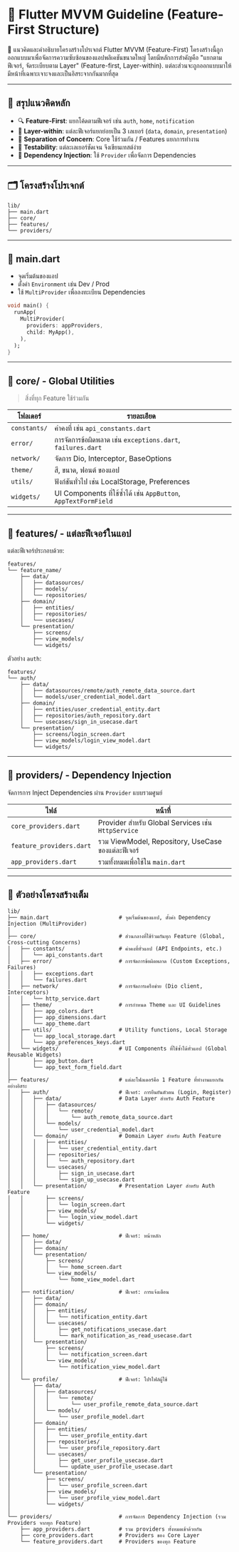 
# 🚀 Flutter MVVM Guideline (Feature-First Structure)

🌳 แนวคิดและคำอธิบายโครงสร้างโปรเจกต์ Flutter MVVM (Feature-First) โครงสร้างนี้ถูกออกแบบมาเพื่อจัดการความซับซ้อนของแอปพลิเคชันขนาดใหญ่ โดยมีหลักการสำคัญคือ "แยกตามฟีเจอร์, จัดระเบียบตาม Layer" (Feature-first, Layer-within). แต่ละส่วนจะถูกออกแบบมาให้มีหน้าที่เฉพาะเจาะจงและเป็นอิสระจากกันมากที่สุด

---

## 🧱 สรุปแนวคิดหลัก

- 🔍 **Feature-First**: แยกโค้ดตามฟีเจอร์ เช่น `auth`, `home`, `notification`
- 🧬 **Layer-within**: แต่ละฟีเจอร์แยกย่อยเป็น 3 เลเยอร์ (`data`, `domain`, `presentation`)
- 🧼 **Separation of Concern**: Core ใช้ร่วมกัน / Features แยกการทำงาน
- 🧪 **Testability**: แต่ละเลเยอร์ชัดเจน จึงเขียนเทสต์ง่าย
- 🔌 **Dependency Injection**: ใช้ `Provider` เพื่อจัดการ Dependencies

---

## 🗂️ โครงสร้างโปรเจกต์

```
lib/
├── main.dart
├── core/
├── features/
└── providers/
```

---

## 📌 main.dart

- จุดเริ่มต้นของแอป
- ตั้งค่า `Environment` เช่น Dev / Prod
- ใช้ `MultiProvider` เพื่อลงทะเบียน Dependencies

```dart
void main() {
  runApp(
    MultiProvider(
      providers: appProviders,
      child: MyApp(),
    ),
  );
}
```

---

## 🧩 core/ - Global Utilities

> สิ่งที่ทุก Feature ใช้ร่วมกัน

| โฟลเดอร์ | รายละเอียด |
|----------|-------------|
| `constants/` | ค่าคงที่ เช่น `api_constants.dart` |
| `error/` | การจัดการข้อผิดพลาด เช่น `exceptions.dart`, `failures.dart` |
| `network/` | จัดการ Dio, Interceptor, BaseOptions |
| `theme/` | สี, ขนาด, ฟอนต์ ของแอป |
| `utils/` | ฟังก์ชันทั่วไป เช่น LocalStorage, Preferences |
| `widgets/` | UI Components ที่ใช้ซ้ำได้ เช่น `AppButton`, `AppTextFormField` |

---

## 🚧 features/ - แต่ละฟีเจอร์ในแอป

แต่ละฟีเจอร์ประกอบด้วย:

```
features/
└── feature_name/
    ├── data/
    │   ├── datasources/
    │   ├── models/
    │   └── repositories/
    ├── domain/
    │   ├── entities/
    │   ├── repositories/
    │   └── usecases/
    └── presentation/
        ├── screens/
        ├── view_models/
        └── widgets/
```

ตัวอย่าง `auth`:

```
features/
└── auth/
    ├── data/
    │   ├── datasources/remote/auth_remote_data_source.dart
    │   └── models/user_credential_model.dart
    ├── domain/
    │   ├── entities/user_credential_entity.dart
    │   ├── repositories/auth_repository.dart
    │   └── usecases/sign_in_usecase.dart
    └── presentation/
        ├── screens/login_screen.dart
        ├── view_models/login_view_model.dart
        └── widgets/
```

---

## 🧪 providers/ - Dependency Injection

จัดการการ Inject Dependencies ผ่าน `Provider` แบบรวมศูนย์

| ไฟล์ | หน้าที่ |
|------|---------|
| `core_providers.dart` | Provider สำหรับ Global Services เช่น `HttpService` |
| `feature_providers.dart` | รวม ViewModel, Repository, UseCase ของแต่ละฟีเจอร์ |
| `app_providers.dart` | รวมทั้งหมดเพื่อใช้ใน `main.dart` |

---

## 📘 ตัวอย่างโครงสร้างเต็ม

```
lib/
├── main.dart                      # จุดเริ่มต้นของแอป, ตั้งค่า Dependency Injection (MultiProvider)
│
├── core/                          # ส่วนกลางที่ใช้ร่วมกันทุก Feature (Global, Cross-cutting Concerns)
│   ├── constants/                 # ค่าคงที่ทั่วแอป (API Endpoints, etc.)
│   │   └── api_constants.dart
│   ├── error/                     # การจัดการข้อผิดพลาด (Custom Exceptions, Failures)
│   │   ├── exceptions.dart
│   │   └── failures.dart
│   ├── network/                   # การจัดการเครือข่าย (Dio client, Interceptors)
│   │   └── http_service.dart
│   ├── theme/                     # การกำหนด Theme และ UI Guidelines
│   │   ├── app_colors.dart
│   │   ├── app_dimensions.dart
│   │   └── app_theme.dart
│   ├── utils/                     # Utility functions, Local Storage
│   │   └── app_local_storage.dart
│   │   └── app_preferences_keys.dart
│   └── widgets/                   # UI Components ที่ใช้ซ้ำได้ทั่วแอป (Global Reusable Widgets)
│       ├── app_button.dart
│       └── app_text_form_field.dart
│
├── features/                      # แต่ละโฟลเดอร์คือ 1 Feature ที่ทำงานแยกกันอย่างอิสระ
│   ├── auth/                      # ฟีเจอร์: การยืนยันตัวตน (Login, Register)
│   │   ├── data/                  # Data Layer สำหรับ Auth Feature
│   │   │   ├── datasources/
│   │   │   │   └── remote/
│   │   │   │       └── auth_remote_data_source.dart
│   │   │   └── models/
│   │   │       └── user_credential_model.dart
│   │   └── domain/                # Domain Layer สำหรับ Auth Feature
│   │   │   ├── entities/
│   │   │   │   └── user_credential_entity.dart
│   │   │   ├── repositories/
│   │   │   │   └── auth_repository.dart
│   │   │   └── usecases/
│   │   │       ├── sign_in_usecase.dart
│   │   │       └── sign_up_usecase.dart
│   │   └── presentation/          # Presentation Layer สำหรับ Auth Feature
│   │       ├── screens/
│   │       │   └── login_screen.dart
│   │       ├── view_models/
│   │       │   └── login_view_model.dart
│   │       └── widgets/
│   │
│   ├── home/                      # ฟีเจอร์: หน้าหลัก
│   │   ├── data/
│   │   ├── domain/
│   │   └── presentation/
│   │       ├── screens/
│   │       │   └── home_screen.dart
│   │       └── view_models/
│   │           └── home_view_model.dart
│   │
│   ├── notification/              # ฟีเจอร์: การแจ้งเตือน
│   │   ├── data/
│   │   ├── domain/
│   │   │   ├── entities/
│   │   │   │   └── notification_entity.dart
│   │   │   └── usecases/
│   │   │       ├── get_notifications_usecase.dart
│   │   │       └── mark_notification_as_read_usecase.dart
│   │   └── presentation/
│   │       ├── screens/
│   │       │   └── notification_screen.dart
│   │       └── view_models/
│   │           └── notification_view_model.dart
│   │
│   └── profile/                   # ฟีเจอร์: โปรไฟล์ผู้ใช้
│       ├── data/
│       │   ├── datasources/
│       │   │   └── remote/
│       │   │       └── user_profile_remote_data_source.dart
│       │   └── models/
│       │       └── user_profile_model.dart
│       ├── domain/
│       │   ├── entities/
│       │   │   └── user_profile_entity.dart
│       │   ├── repositories/
│       │   │   └── user_profile_repository.dart
│       │   └── usecases/
│       │       ├── get_user_profile_usecase.dart
│       │       └── update_user_profile_usecase.dart
│       └── presentation/
│           ├── screens/
│           │   └── user_profile_screen.dart
│           ├── view_models/
│           │   └── user_profile_view_model.dart
│           └── widgets/
│
└── providers/                     # การจัดการ Dependency Injection (รวม Providers จากทุก Feature)
    ├── app_providers.dart         # รวม providers ทั้งหมดเข้าด้วยกัน
    ├── core_providers.dart        # Providers ของ Core Layer
    └── feature_providers.dart     # Providers ของทุก Feature
```
